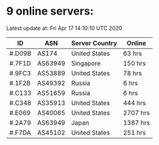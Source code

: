 # 9 online servers:

Latest update at: Fri Apr 17 14:10:10 UTC 2020

| ID | ASN | Server Country | Online |
| -- | --- | -------------- | ------ |
| #.D09B | AS174 | United States | 63 hrs |
| #.7F1D | AS63949 | Singapore | 150 hrs |
| #.9FC3 | AS53889 | United States | 78 hrs |
| #.1F2B | AS49392 | Russia | 6 hrs |
| #.C133 | AS51659 | Russia | 6 hrs |
| #.C348 | AS35913 | United States | 444 hrs |
| #.E069 | AS40065 | United States | 2707 hrs |
| #.2A79 | AS63949 | Japan | 1387 hrs |
| #.F7DA | AS45102 | United States | 251 hrs |

